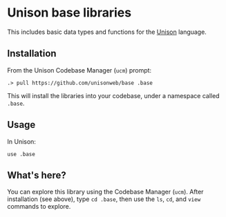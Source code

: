 # Unison base libraries

This includes basic data types and functions for the [Unison](http://unisonweb.org) language.

## Installation

From the Unison Codebase Manager (`ucm`) prompt:

```
.> pull https://github.com/unisonweb/base .base
```

This will install the libraries into your codebase, under a namespace called `.base`.

## Usage

In Unison:

```
use .base
```

## What's here?

You can explore this library using the Codebase Manager (`ucm`). After installation (see above), type `cd .base`, then use the `ls`, `cd`, and `view` commands to explore.
